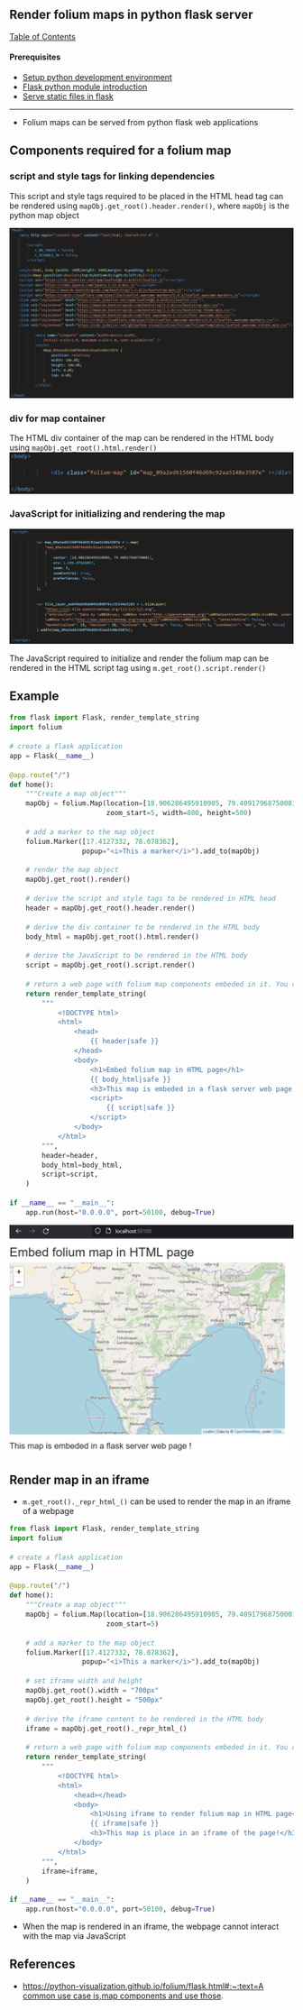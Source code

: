 ## Render folium maps in python flask server

[Table of Contents](https://nagasudhir.blogspot.com/2020/04/taming-python-table-of-contents.html)

#### Prerequisites
* [Setup python development environment](https://nagasudhir.blogspot.com/2020/04/setup-python-development-environment_14.html)
* [Flask python module introduction](https://nagasudhir.blogspot.com/2022/04/flask-python-module-introduction-for.html)
* [Serve static files in flask](https://nagasudhir.blogspot.com/2022/04/serve-static-files-in-flask.html)

<hr/>


-   Folium maps can be served from python flask web applications

## Components required for a folium map

### script and style tags for linking dependencies

This script and style tags required to be placed in the HTML head tag can be rendered using `mapObj.get_root().header.render()`, where `mapObj` is the python map object

![flask_folium_head_component.png](https://github.com/nagasudhirpulla/taming_python/blob/master/blog/skills/assets/img/flask_folium_head_component.png?raw=true)

### div for map container

The HTML div container of the map can be rendered in the HTML body using `mapObj.get_root().html.render()`
![flask_folium_body_component.png](https://github.com/nagasudhirpulla/taming_python/blob/master/blog/skills/assets/img/flask_folium_body_component.png?raw=true)

### JavaScript for initializing and rendering the map

![flask_folium_script_component.png](https://github.com/nagasudhirpulla/taming_python/blob/master/blog/skills/assets/img/flask_folium_script_component.png?raw=true)

The JavaScript required to initialize and render the folium map can be rendered in the HTML script tag using `m.get_root().script.render()`

## Example

```python
from flask import Flask, render_template_string
import folium

# create a flask application
app = Flask(__name__)

@app.route("/")
def home():
    """Create a map object"""
    mapObj = folium.Map(location=[18.906286495910905, 79.40917968750001],
                        zoom_start=5, width=800, height=500)

    # add a marker to the map object
    folium.Marker([17.4127332, 78.078362],
                  popup="<i>This a marker</i>").add_to(mapObj)

    # render the map object
    mapObj.get_root().render()

    # derive the script and style tags to be rendered in HTML head
    header = mapObj.get_root().header.render()

    # derive the div container to be rendered in the HTML body
    body_html = mapObj.get_root().html.render()

    # derive the JavaScript to be rendered in the HTML body
    script = mapObj.get_root().script.render()

    # return a web page with folium map components embeded in it. You can also use render_template.
    return render_template_string(
        """
            <!DOCTYPE html>
            <html>
                <head>
                    {{ header|safe }}
                </head>
                <body>
                    <h1>Embed folium map in HTML page</h1>
                    {{ body_html|safe }}
                    <h3>This map is embeded in a flask server web page !</h3>
                    <script>
                        {{ script|safe }}
                    </script>
                </body>
            </html>
        """,
        header=header,
        body_html=body_html,
        script=script,
    )

if __name__ == "__main__":
    app.run(host="0.0.0.0", port=50100, debug=True)

```

![flask_folium_embed_example.png](https://github.com/nagasudhirpulla/taming_python/blob/master/blog/skills/assets/img/flask_folium_embed_example.png?raw=true)

## Render map in an iframe

-   `m.get_root()._repr_html_()` can be used to render the map in an iframe of a webpage

```python
from flask import Flask, render_template_string
import folium

# create a flask application
app = Flask(__name__)

@app.route("/")
def home():
    """Create a map object"""
    mapObj = folium.Map(location=[18.906286495910905, 79.40917968750001],
                        zoom_start=5)

    # add a marker to the map object
    folium.Marker([17.4127332, 78.078362],
                  popup="<i>This a marker</i>").add_to(mapObj)

    # set iframe width and height
    mapObj.get_root().width = "700px"
    mapObj.get_root().height = "500px"

    # derive the iframe content to be rendered in the HTML body
    iframe = mapObj.get_root()._repr_html_()

    # return a web page with folium map components embeded in it. You can also use render_template.
    return render_template_string(
        """
            <!DOCTYPE html>
            <html>
                <head></head>
                <body>
                    <h1>Using iframe to render folium map in HTML page</h1>
                    {{ iframe|safe }}
                    <h3>This map is place in an iframe of the page!</h3>
                </body>
            </html>
        """,
        iframe=iframe,
    )

if __name__ == "__main__":
    app.run(host="0.0.0.0", port=50100, debug=True)

```

-   When the map is rendered in an iframe, the webpage cannot interact with the map via JavaScript

## References

-   [https://python-visualization.github.io/folium/flask.html#:~:text=A common use case is,map components and use those](https://python-visualization.github.io/folium/flask.html#:~:text=A%20common%20use%20case%20is,map%20components%20and%20use%20those).
<!--stackedit_data:
eyJoaXN0b3J5IjpbLTgzNDM1NzgzOCw1MDU5MzQxM119
-->
